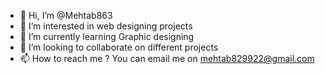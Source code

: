 - 👋 Hi, I’m @Mehtab863
- 👀 I’m interested in web designing projects
- 🌱 I’m currently learning Graphic designing
- 💞️ I’m looking to collaborate on different projects
- 📫 How to reach me ?
You can email me on mehtab829922@gmail.com

<!---
Mehtab863/Mehtab863 is a ✨ special ✨ repository because its `README.md` (this file) appears on your GitHub profile.
You can click the Preview link to take a look at your changes.
--->
